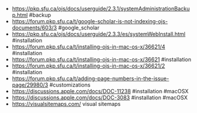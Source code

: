 * https://pkp.sfu.ca/ojs/docs/userguide/2.3.1/systemAdministrationBackup.html #backup
* https://forum.pkp.sfu.ca/t/google-scholar-is-not-indexing-ojs-documents/603/3  #google_scholar
* https://pkp.sfu.ca/ojs/docs/userguide/2.3.3/es/systemWebInstall.html  #installation
* https://forum.pkp.sfu.ca/t/installing-ojs-in-mac-os-x/36621/4   #installation
* https://forum.pkp.sfu.ca/t/installing-ojs-in-mac-os-x/36621  #installation
* https://forum.pkp.sfu.ca/t/installing-ojs-in-mac-os-x/36621/2 #installation
* https://forum.pkp.sfu.ca/t/adding-page-numbers-in-the-issue-page/29980/3  #customizations
* https://discussions.apple.com/docs/DOC-11238 #installation #macOSX
* https://discussions.apple.com/docs/DOC-3083  #installation #macOSX
* https://visualsitemaps.com/  visual sitemaps